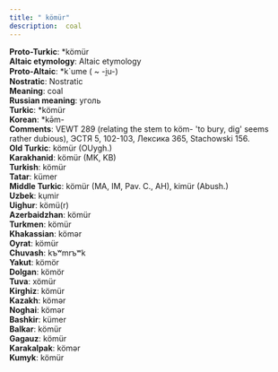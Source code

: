```yaml
---
title: " kömür"
description:  coal
---
```


<strong>Proto-Turkic</strong>:  *kömür<br>
<strong>Altaic etymology</strong>:  Altaic etymology<br>
<strong> Proto-Altaic</strong>:  *k`ume ( ~ -i̯u-)<br>
<strong>Nostratic</strong>:  Nostratic<br>
<strong>Meaning</strong>:  coal<br>
<strong>Russian meaning</strong>:  уголь<br>
<strong>Turkic</strong>:  *kömür<br>
<strong>Korean</strong>:  *kǝ̄m-<br>
<strong>Comments</strong>:  VEWT 289 (relating the stem to köm- 'to bury, dig' seems rather dubious), ЭСТЯ 5, 102-103, Лексика 365, Stachowski 156.<br>
<strong>Old Turkic</strong>:  kömür (OUygh.)<br>
<strong>Karakhanid</strong>:  kömür (MK, KB)<br>
<strong>Turkish</strong>:  kömür<br>
<strong>Tatar</strong>:  kümer<br>
<strong>Middle Turkic</strong>:  kömür (MA, IM, Pav. C., AH), kimür (Abush.)<br>
<strong>Uzbek</strong>:  kụmir<br>
<strong>Uighur</strong>:  kömü(r)<br>
<strong>Azerbaidzhan</strong>:  kömür<br>
<strong>Turkmen</strong>:  kömür<br>
<strong>Khakassian</strong>:  kömǝr<br>
<strong>Oyrat</strong>:  kömür<br>
<strong>Chuvash</strong>:  kъʷmrъʷk<br>
<strong>Yakut</strong>:  kömör<br>
<strong>Dolgan</strong>:  kömör<br>
<strong>Tuva</strong>:  xömür<br>
<strong>Kirghiz</strong>:  kömür<br>
<strong>Kazakh</strong>:  kömǝr<br>
<strong>Noghai</strong>:  kömǝr<br>
<strong>Bashkir</strong>:  kümer<br>
<strong>Balkar</strong>:  kömür<br>
<strong>Gagauz</strong>:  kömür<br>
<strong>Karakalpak</strong>:  kömǝr<br>
<strong>Kumyk</strong>:  kömür<br>


